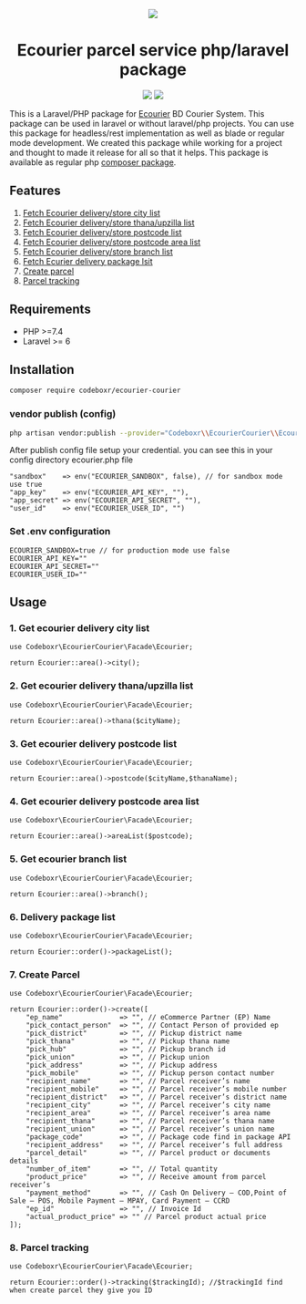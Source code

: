 <p align="center">
  <img src="https://ecourier.com.bd/wp-content/themes/ecourier-2.0/images/logo.svg">
</p>

<h1 align="center">Ecourier parcel service php/laravel package</h1>
<p align="center" >
<img src="https://img.shields.io/packagist/dt/codeboxr/ecourier-courier">
<img src="https://img.shields.io/packagist/stars/codeboxr/ecourier-courier">
</p>

This is a Laravel/PHP package for [Ecourier](https://ecourier.com.bd/) BD Courier System. This package can be used in laravel or without laravel/php projects. You can use this package for headless/rest implementation as well as blade or regular mode development. We created this package while working for a project and thought to made it release for all so that it helps. This package is available as regular php [composer package](https://packagist.org/packages/codeboxr/ecourier-courier).

## Features

1. [Fetch Ecourier delivery/store city list](https://github.com/codeboxrcodehub/ecourier-courier#1-get-ecourier-delivery-city-list)
2. [Fetch Ecourier delivery/store thana/upzilla list](https://github.com/codeboxrcodehub/ecourier-courier#2-get-ecourier-delivery-thanaupzilla-list)
3. [Fetch Ecourier delivery/store postcode list](https://github.com/codeboxrcodehub/ecourier-courier#3-get-ecourier-delivery-postcode-list)
4. [Fetch Ecourier delivery/store postcode area list](https://github.com/codeboxrcodehub/ecourier-courier#4-get-ecourier-delivery-postcode-area-list)
5. [Fetch Ecourier delivery/store branch list](https://github.com/codeboxrcodehub/ecourier-courier#5-get-ecourier-branch-list)
6. [Fetch Ecurier delivery package lsit](https://github.com/codeboxrcodehub/ecourier-courier#6-delivery-package-list)
7. [Create parcel](https://github.com/codeboxrcodehub/ecourier-courier#7-create-parcel)
8. [Parcel tracking](https://github.com/codeboxrcodehub/ecourier-courier#8-parcel-tracking)


## Requirements

- PHP >=7.4
- Laravel >= 6

## Installation

```bash
composer require codeboxr/ecourier-courier
```

### vendor publish (config)
```bash
php artisan vendor:publish --provider="Codeboxr\\EcourierCourier\\EcourierServiceProvider"
```

After publish config file setup your credential. you can see this in your config directory ecourier.php file
```
"sandbox"    => env("ECOURIER_SANDBOX", false), // for sandbox mode use true
"app_key"    => env("ECOURIER_API_KEY", ""),
"app_secret" => env("ECOURIER_API_SECRET", ""),
"user_id"    => env("ECOURIER_USER_ID", "")
```

### Set .env configuration
```
ECOURIER_SANDBOX=true // for production mode use false
ECOURIER_API_KEY=""
ECOURIER_API_SECRET=""
ECOURIER_USER_ID=""
```

## Usage

### 1. Get ecourier delivery city list

```
use Codeboxr\EcourierCourier\Facade\Ecourier;

return Ecourier::area()->city();

```

### 2. Get ecourier delivery thana/upzilla list

```
use Codeboxr\EcourierCourier\Facade\Ecourier;

return Ecourier::area()->thana($cityName);

```

### 3. Get ecourier delivery postcode list

```
use Codeboxr\EcourierCourier\Facade\Ecourier;

return Ecourier::area()->postcode($cityName,$thanaName);

```

### 4. Get ecourier delivery postcode area list

```
use Codeboxr\EcourierCourier\Facade\Ecourier;

return Ecourier::area()->areaList($postcode);

```

### 5. Get ecourier branch list

```
use Codeboxr\EcourierCourier\Facade\Ecourier;

return Ecourier::area()->branch();

```

### 6. Delivery package list

```
use Codeboxr\EcourierCourier\Facade\Ecourier;

return Ecourier::order()->packageList();

```

### 7. Create Parcel

```
use Codeboxr\EcourierCourier\Facade\Ecourier;

return Ecourier::order()->create([
    "ep_name"              => "", // eCommerce Partner (EP) Name
    "pick_contact_person"  => "", // Contact Person of provided ep
    "pick_district"        => "", // Pickup district name
    "pick_thana"           => "", // Pickup thana name
    "pick_hub"             => "", // Pickup branch id 
    "pick_union"           => "", // Pickup union 
    "pick_address"         => "", // Pickup address
    "pick_mobile"          => "", // Pickup person contact number
    "recipient_name"       => "", // Parcel receiver’s name
    "recipient_mobile"     => "", // Parcel receiver’s mobile number
    "recipient_district"   => "", // Parcel receiver’s district name
    "recipient_city"       => "", // Parcel receiver’s city name
    "recipient_area"       => "", // Parcel receiver’s area name
    "recipient_thana"      => "", // Parcel receiver’s thana name
    "recipient_union"      => "", // Parcel receiver’s union name
    "package_code"         => "", // Package code find in package API
    "recipient_address"    => "", // Parcel receiver’s full address
    "parcel_detail"        => "", // Parcel product or documents details
    "number_of_item"       => "", // Total quantity
    "product_price"        => "", // Receive amount from parcel receiver’s
    "payment_method"       => "", // Cash On Delivery – COD,Point of Sale – POS, Mobile Payment – MPAY, Card Payment – CCRD
    "ep_id"                => "", // Invoice Id 
    "actual_product_price" => "" // Parcel product actual price
]);

```

### 8. Parcel tracking

```
use Codeboxr\EcourierCourier\Facade\Ecourier;

return Ecourier::order()->tracking($trackingId); //$trackingId find when create parcel they give you ID

```
